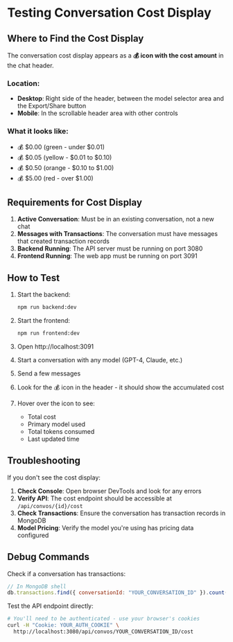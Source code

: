# Testing Conversation Cost Display

## Where to Find the Cost Display

The conversation cost display appears as a **💰 icon with the cost amount** in the chat header.

### Location:
- **Desktop**: Right side of the header, between the model selector area and the Export/Share button
- **Mobile**: In the scrollable header area with other controls

### What it looks like:
- 💰 $0.00 (green - under $0.01)
- 💰 $0.05 (yellow - $0.01 to $0.10)
- 💰 $0.50 (orange - $0.10 to $1.00)
- 💰 $5.00 (red - over $1.00)

## Requirements for Cost Display

1. **Active Conversation**: Must be in an existing conversation, not a new chat
2. **Messages with Transactions**: The conversation must have messages that created transaction records
3. **Backend Running**: The API server must be running on port 3080
4. **Frontend Running**: The web app must be running on port 3091

## How to Test

1. Start the backend:
   ```bash
   npm run backend:dev
   ```

2. Start the frontend:
   ```bash
   npm run frontend:dev
   ```

3. Open http://localhost:3091

4. Start a conversation with any model (GPT-4, Claude, etc.)

5. Send a few messages

6. Look for the 💰 icon in the header - it should show the accumulated cost

7. Hover over the icon to see:
   - Total cost
   - Primary model used
   - Total tokens consumed
   - Last updated time

## Troubleshooting

If you don't see the cost display:

1. **Check Console**: Open browser DevTools and look for any errors
2. **Verify API**: The cost endpoint should be accessible at `/api/convos/{id}/cost`
3. **Check Transactions**: Ensure the conversation has transaction records in MongoDB
4. **Model Pricing**: Verify the model you're using has pricing data configured

## Debug Commands

Check if a conversation has transactions:
```javascript
// In MongoDB shell
db.transactions.find({ conversationId: "YOUR_CONVERSATION_ID" }).count()
```

Test the API endpoint directly:
```bash
# You'll need to be authenticated - use your browser's cookies
curl -H "Cookie: YOUR_AUTH_COOKIE" \
  http://localhost:3080/api/convos/YOUR_CONVERSATION_ID/cost
```